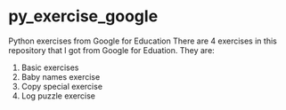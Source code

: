 # py_exercise_google
Python exercises from Google for Education
There are 4 exercises in this repository that I got from Google for Eduation. They are:
1. Basic exercises
2. Baby names exercise
3. Copy special exercise
4. Log puzzle exercise
